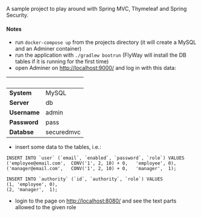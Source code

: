 A sample project to play around with Spring MVC, Thymeleaf and Spring Security.

#### Notes

* run ```docker-compose up``` from the projects directory (it will create a MySQL and an Adminer container)  
* run the application with ```./gradlew bootrun``` (FlyWay will install the DB tables if it is running for the first time)  
* open Adminer on [http://localhost:9000/](http://localhost:9000/) and log in with this data:  

 &nbsp; | &nbsp;  
 ---|---  
 **System** | MySQL   
 **Server** | db   
 **Username** | admin   
 **Password** | pass   
 **Databse** | securedmvc   
 
* insert some data to the tables, i.e.:  
```
INSERT INTO `user` (`email`, `enabled`, `password`, `role`) VALUES  
('employee@email.com',	CONV('1', 2, 10) + 0,	'employee',	0),  
('manager@email.com',	CONV('1', 2, 10) + 0,	'manager',	1);  
  
INSERT INTO `authority` (`id`, `authority`, `role`) VALUES  
(1,	'employee',	0),  
(2,	'manager',	1);  
```

* login to the page on [http://localhost:8080/](http://localhost:8080/) and see the text parts allowed to the given role 